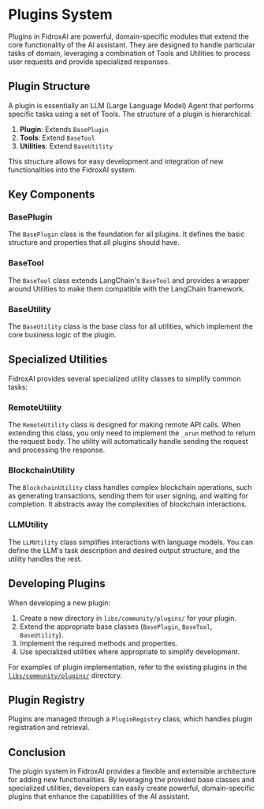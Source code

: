 # Plugins System

Plugins in FidroxAI are powerful, domain-specific modules that extend the core functionality of the AI assistant. They are designed to handle particular tasks of domain, leveraging a combination of Tools and Utilities to process user requests and provide specialized responses.

## Plugin Structure

A plugin is essentially an LLM (Large Language Model) Agent that performs specific tasks using a set of Tools. The structure of a plugin is hierarchical:

1. **Plugin**: Extends `BasePlugin`
2. **Tools**: Extend `BaseTool`
3. **Utilities**: Extend `BaseUtility`

This structure allows for easy development and integration of new functionalities into the FidroxAI system.

## Key Components

### BasePlugin

The `BasePlugin` class is the foundation for all plugins. It defines the basic structure and properties that all plugins should have.

### BaseTool

The `BaseTool` class extends LangChain's `BaseTool` and provides a wrapper around Utilities to make them compatible with the LangChain framework.

### BaseUtility

The `BaseUtility` class is the base class for all utilities, which implement the core business logic of the plugin.

## Specialized Utilities

FidroxAI provides several specialized utility classes to simplify common tasks:

### RemoteUtility

The `RemoteUtility` class is designed for making remote API calls. When extending this class, you only need to implement the `_arun` method to return the request body. The utility will automatically handle sending the request and processing the response.

### BlockchainUtility

The `BlockchainUtility` class handles complex blockchain operations, such as generating transactions, sending them for user signing, and waiting for completion. It abstracts away the complexities of blockchain interactions.

### LLMUtility

The `LLMUtility` class simplifies interactions with language models. You can define the LLM's task description and desired output structure, and the utility handles the rest.

## Developing Plugins

When developing a new plugin:

1. Create a new directory in `libs/community/plugins/` for your plugin.
2. Extend the appropriate base classes (`BasePlugin`, `BaseTool`, `BaseUtility`).
3. Implement the required methods and properties.
4. Use specialized utilities where appropriate to simplify development.

For examples of plugin implementation, refer to the existing plugins in the [`libs/community/plugins/`](../../community/plugins/) directory.

## Plugin Registry

Plugins are managed through a `PluginRegistry` class, which handles plugin registration and retrieval.

## Conclusion

The plugin system in FidroxAI provides a flexible and extensible architecture for adding new functionalities. By leveraging the provided base classes and specialized utilities, developers can easily create powerful, domain-specific plugins that enhance the capabilities of the AI assistant.